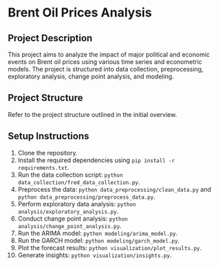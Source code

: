 # Brent Oil Prices Analysis

## Project Description

This project aims to analyze the impact of major political and economic events on Brent oil prices using various time series and econometric models. The project is structured into data collection, preprocessing, exploratory analysis, change point analysis, and modeling.

## Project Structure

Refer to the project structure outlined in the initial overview.

## Setup Instructions

1. Clone the repository.
2. Install the required dependencies using `pip install -r requirements.txt`.
3. Run the data collection script: `python data_collection/fred_data_collection.py`.
4. Preprocess the data: `python data_preprocessing/clean_data.py` and `python data_preprocessing/preprocess_data.py`.
5. Perform exploratory data analysis: `python analysis/exploratory_analysis.py`.
6. Conduct change point analysis: `python analysis/change_point_analysis.py`.
7. Run the ARIMA model: `python modeling/arima_model.py`.
8. Run the GARCH model: `python modeling/garch_model.py`.
9. Plot the forecast results: `python visualization/plot_results.py`.
10. Generate insights: `python visualization/insights.py`.
 
